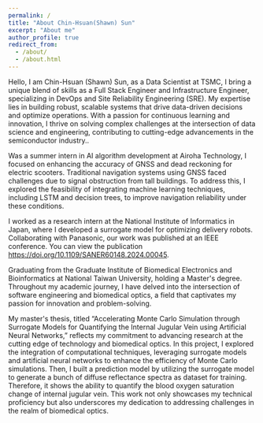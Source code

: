```yaml
---
permalink: /
title: "About Chin-Hsuan(Shawn) Sun"
excerpt: "About me"
author_profile: true
redirect_from: 
  - /about/
  - /about.html
---
```


Hello, I am Chin-Hsuan (Shawn) Sun, as a Data Scientist at TSMC, I bring a unique blend of skills as a Full Stack Engineer and Infrastructure Engineer, specializing in DevOps and Site Reliability Engineering (SRE). My expertise lies in building robust, scalable systems that drive data-driven decisions and optimize operations. With a passion for continuous learning and innovation, I thrive on solving complex challenges at the intersection of data science and engineering, contributing to cutting-edge advancements in the semiconductor industry..

Was a summer intern in AI algorithm development at Airoha Technology, I focused on enhancing the accuracy of GNSS and dead reckoning for electric scooters. Traditional navigation systems using GNSS faced challenges due to signal obstruction from tall buildings. To address this, I explored the feasibility of integrating machine learning techniques, including LSTM and decision trees, to improve navigation reliability under these conditions.

I worked as a research intern at the National Institute of Informatics in Japan, where I developed a surrogate model for optimizing delivery robots. Collaborating with Panasonic, our work was published at an IEEE conference. You can view the publication https://doi.org/10.1109/SANER60148.2024.00045.

Graduating from the Graduate Institute of Biomedical Electronics and Bioinformatics at National Taiwan University, holding a Master's degree. Throughout my academic journey, I have delved into the intersection of software engineering and biomedical optics, a field that captivates my passion for innovation and problem-solving.

My master's thesis, titled “Accelerating Monte Carlo Simulation through Surrogate Models for Quantifying the Internal Jugular Vein using Artificial Neural Networks,” reflects my commitment to advancing research at the cutting edge of technology and biomedical optics. In this project, I explored the integration of computational techniques, leveraging surrogate models and artificial neural networks to enhance the efficiency of Monte Carlo simulations. Then, I built a prediction model by utilizing the surrogate model to generate a bunch of diffuse reflectance spectra as dataset for training. Therefore, it shows the ability to quantify the blood oxygen saturation change of internal jugular vein. This work not only showcases my technical proficiency but also underscores my dedication to addressing challenges in the realm of biomedical optics.
